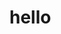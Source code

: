 <!DOCTYPE html>
<html lang="en">
<head>
    <meta charset="UTF-8">
    <meta http-equiv="X-UA-Compatible" content="IE=edge">
    <meta name="viewport" content="width=device-width, initial-scale=1.0">
    <title>practice</title>
</head>
<body>
    <div>
        <h1>hello</h1>
    </div>
</body>
</html>
